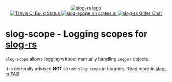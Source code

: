 <p align="center">

  <a href="https://github.com/slog-rs/slog">
  <img src="https://cdn.rawgit.com/slog-rs/misc/master/media/slog.svg" alt="slog-rs logo">
  </a>
  <br>

  <a href="https://travis-ci.org/slog-rs/scope">
      <img src="https://img.shields.io/travis/slog-rs/scope/master.svg" alt="Travis CI Build Status">
  </a>

  <a href="https://crates.io/crates/slog-scope">
      <img src="https://img.shields.io/crates/d/slog-scope.svg" alt="slog-scope on crates.io">
  </a>

  <a href="https://gitter.im/slog-rs/slog">
      <img src="https://img.shields.io/gitter/room/slog-rs/slog.svg" alt="slog-rs Gitter Chat">
  </a>
</p>

# slog-scope - Logging scopes for [slog-rs]

[slog-rs]: //github.com/slog-rs/slog

`slog-scope` allows logging without manually handling `Logger` objects.

It is generally advised **NOT** to use `slog_scope` in libraries. Read more in
[slog-rs
FAQ](https://github.com/slog-rs/slog/wiki/FAQ#do-i-have-to-pass-logger-around)
